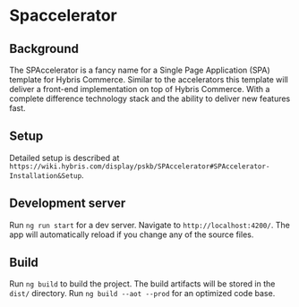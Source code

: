 # Spaccelerator



## Background
The SPAccelerator is a fancy name for a Single Page Application (SPA) template for Hybris Commerce. Similar to the accelerators this template will deliver a front-end implementation on top of Hybris Commerce. With a complete difference technology stack and the ability to deliver new features fast.

## Setup
Detailed setup is described at `https://wiki.hybris.com/display/pskb/SPAccelerator#SPAccelerator-Installation&Setup`.

## Development server
Run `ng run start` for a dev server. Navigate to `http://localhost:4200/`. The app will automatically reload if you change any of the source files.

## Build

Run `ng build` to build the project. The build artifacts will be stored in the `dist/` directory. Run `ng build --aot --prod` for an optimized code base. 
